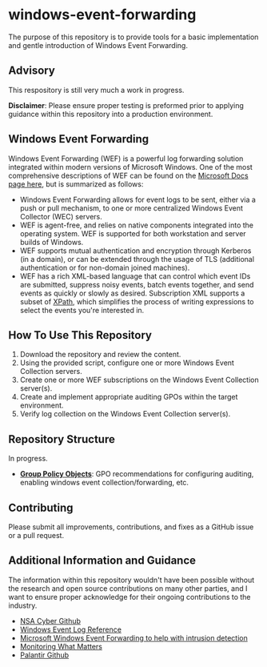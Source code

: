 # windows-event-forwarding
The purpose of this repository is to provide tools for a basic implementation and gentle introduction of Windows Event Forwarding.

## Advisory

This respository is still very much a work in progress.

**Disclaimer**: Please ensure proper testing is preformed prior to applying guidance within this repository into a production environment.

## Windows Event Forwarding

Windows Event Forwarding (WEF) is a powerful log forwarding solution integrated within modern versions of Microsoft Windows. One of the most comprehensive descriptions of WEF can be found on the [Microsoft Docs page here](https://docs.microsoft.com/en-us/windows/threat-protection/use-windows-event-forwarding-to-assist-in-instrusion-detection), but is summarized as follows:

* Windows Event Forwarding allows for event logs to be sent, either via a push or pull mechanism, to one or more centralized Windows Event Collector (WEC) servers.
* WEF is agent-free, and relies on native components integrated into the operating system. WEF is supported for both workstation and server builds of Windows.
* WEF supports mutual authentication and encryption through Kerberos (in a domain), or can be extended through the usage of TLS (additional authentication or for non-domain joined machines).
* WEF has a rich XML-based language that can control which event IDs are submitted, suppress noisy events, batch events together, and send events as quickly or slowly as desired. Subscription XML supports a subset of [XPath](https://msdn.microsoft.com/en-us/library/windows/desktop/dd996910(v=vs.85).aspx#limitations), which simplifies the process of writing expressions to select the events you're interested in.

## How To Use This Repository

1. Download the repository and review the content.
2. Using the provided script, configure one or more Windows Event Collection servers.
3. Create one or more WEF subscriptions on the Windows Event Collection server(s).
4. Create and implement appropriate auditing GPOs within the target environment.
5. Verify log collection on the Windows Event Collection server(s).


## Repository Structure

In progress.
* [**Group Policy Objects**](./group-policy-objects/): GPO recommendations for configuring auditing, enabling windows event collection/forwarding, etc.

## Contributing

Please submit all improvements, contributions, and fixes as a GitHub issue or a pull request.

## Additional Information and Guidance

The information within this repository wouldn't have been possible without the research and open source contributions on many other parties, and I want to ensure proper acknowledge for their ongoing contributions to the industry.

* [NSA Cyber Github](https://github.com/nsacyber/Event-Forwarding-Guidance)
* [Windows Event Log Reference](https://docs.microsoft.com/en-us/windows/win32/wes/windows-event-log-reference?redirectedfrom=MSDN)
* [Microsoft Windows Event Forwarding to help with intrusion detection](https://docs.microsoft.com/en-us/windows/threat-protection/use-windows-event-forwarding-to-assist-in-instrusion-detection)
* [Monitoring What Matters](https://blogs.technet.microsoft.com/jepayne/2015/11/23/monitoring-what-matters-windows-event-forwarding-for-everyone-even-if-you-already-have-a-siem/)
* [Palantir Github](https://github.com/palantir/windows-event-forwarding)
